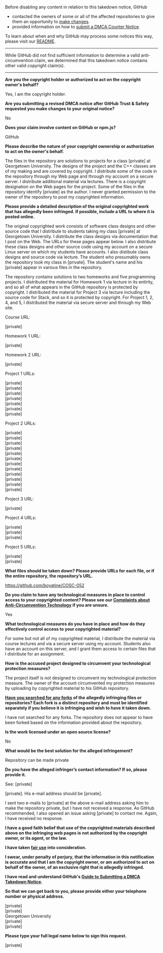 Before disabling any content in relation to this takedown notice, GitHub
- contacted the owners of some or all of the affected repositories to give them an opportunity to [make changes](https://docs.github.com/en/github/site-policy/dmca-takedown-policy#a-how-does-this-actually-work).
- provided information on how to [submit a DMCA Counter Notice](https://docs.github.com/en/articles/guide-to-submitting-a-dmca-counter-notice).

To learn about when and why GitHub may process some notices this way, please visit our [README](https://github.com/github/dmca/blob/master/README.md#anatomy-of-a-takedown-notice).

---

While GitHub did not find sufficient information to determine a valid anti-circumvention claim, we determined that this takedown notice contains other valid copyright claim(s).

---

**Are you the copyright holder or authorized to act on the copyright owner's behalf?**

Yes, I am the copyright holder.

**Are you submitting a revised DMCA notice after GitHub Trust & Safety requested you make changes to your original notice?**

No

**Does your claim involve content on GitHub or npm.js?**

GitHub

**Please describe the nature of your copyright ownership or authorization to act on the owner's behalf.**

The files in the repository are solutions to projects for a class [private] at Georgetown University. The designs of the project and the C++ classes are of my making and are covered by copyright. I distribute some of the code in the repository through my Web page and through my account on a secure server. I distribute additional material via lectures. There is a copyright designation on the Web pages for the project. Some of the files in the repository identify  [private] as the author. I never granted permission to the owner of the repository to post my copyrighted information.

**Please provide a detailed description of the original copyrighted work that has allegedly been infringed. If possible, include a URL to where it is posted online.**

The original copyrighted work consists of software class designs and other source code that I distribute to students taking my class [private] at Georgetown University. I distribute the class designs via documentation that I post on the Web. The URLs for these pages appear below. I also distribute these class designs and other source code using my account on a secure Linux server on which my students have accounts. I also distibute class designs and source code via lecture. The student who presumably owns the repository took my class in  [private]. The student's name and his [private] appear in various files in the repository.

The repository contains solutions to two homeworks and five programming projects. I distributed the material for Homework 1 via lecture in its entirity, and so all of what appears in the GitHub repository is protected by copyright. I distributed the material for Project 3 via lecture including the source code for Stack<T>, and so it is protected by copyright. For Project 1, 2, 4, and 5, I distributed the material via secure server and through my Web site.

Course URL:

[private]   

Homework 1 URL:

[private]  

Homework 2 URL:

[private]  

Project 1 URLs:

[private]  
[private]  
[private]  
[private]  
[private]  
[private]  
[private]  

Project 2 URLs:

[private]  
[private]  
[private]  
[private]  
[private]  
[private]  
[private]  
[private]  
[private]  
[private]  
[private]  
[private]  
  
Project 3 URL:

[private]  

Project 4 URLs:

[private]  
[private]  
[private]  

Project 5 URLs:

[private]  
[private]  

**What files should be taken down? Please provide URLs for each file, or if the entire repository, the repository’s URL.**

https://github.com/boyatine/COSC-052

**Do you claim to have any technological measures in place to control access to your copyrighted content? Please see our <a href="https://docs.github.com/articles/guide-to-submitting-a-dmca-takedown-notice#complaints-about-anti-circumvention-technology">Complaints about Anti-Circumvention Technology</a> if you are unsure.**

Yes

**What technological measures do you have in place and how do they effectively control access to your copyrighted material?**

For some but not all of my copyrighted material, I distribute the material via course lectures and via a secure server using my account. Students also have an account on this server, and I grant them access to certain files that I distribute for an assignment.

**How is the accused project designed to circumvent your technological protection measures?**

The project itself is not designed to circumvent my technological protection measure. The owner of the account circumvented my protection measures by uploading by copyrighted material to his GitHub repository.

**<a href="https://docs.github.com/articles/dmca-takedown-policy#b-what-about-forks-or-whats-a-fork">Have you searched for any forks</a> of the allegedly infringing files or repositories? Each fork is a distinct repository and must be identified separately if you believe it is infringing and wish to have it taken down.**

I have not searched for any forks. The repository does not appear to have been forked based on the information provided about the repository.

**Is the work licensed under an open source license?**

No

**What would be the best solution for the alleged infringement?**

Repository can be made private

**Do you have the alleged infringer’s contact information? If so, please provide it.**

See: [private]

[private]. His e-mail address should be [private].

I sent two e-mails to [private] at the above e-mail address asking him to make the repository private, but I have not received a response. As GitHub recommended, I also opened an issue asking [private] to contact me. Again, I have received no response.

**I have a good faith belief that use of the copyrighted materials described above on the infringing web pages is not authorized by the copyright owner, or its agent, or the law.**

**I have taken <a href="https://www.lumendatabase.org/topics/22">fair use</a> into consideration.**

**I swear, under penalty of perjury, that the information in this notification is accurate and that I am the copyright owner, or am authorized to act on behalf of the owner, of an exclusive right that is allegedly infringed.**

**I have read and understand GitHub's <a href="https://docs.github.com/articles/guide-to-submitting-a-dmca-takedown-notice/">Guide to Submitting a DMCA Takedown Notice</a>.**

**So that we can get back to you, please provide either your telephone number or physical address.**

[private]  
[private]  
Georgetown University  
[private]  
[private]  
  
**Please type your full legal name below to sign this request.**

[private]  
